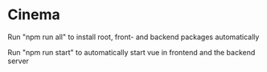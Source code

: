 # Cinema

Run "npm run all" to install root, front- and backend packages automatically

Run "npm run start" to automatically start vue in frontend and the backend server
